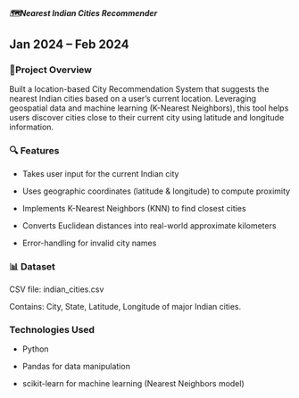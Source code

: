 ##### 🗺️Nearest Indian Cities Recommender
## Jan 2024 – Feb 2024

### 🚀Project Overview
Built a location-based City Recommendation System that suggests the nearest Indian cities based on a user’s current location. Leveraging geospatial data and machine learning (K-Nearest Neighbors), this tool helps users discover cities close to their current city using latitude and longitude information.

### 🔍 Features

  - Takes user input for the current Indian city
  
  - Uses geographic coordinates (latitude & longitude) to compute proximity
  
  - Implements K-Nearest Neighbors (KNN) to find closest cities
  
  - Converts Euclidean distances into real-world approximate kilometers
  
  - Error-handling for invalid city names

### 📊 Dataset

CSV file: indian_cities.csv

Contains: City, State, Latitude, Longitude of major Indian cities.

### Technologies Used

- Python

- Pandas for data manipulation

- scikit-learn for machine learning (Nearest Neighbors model)
